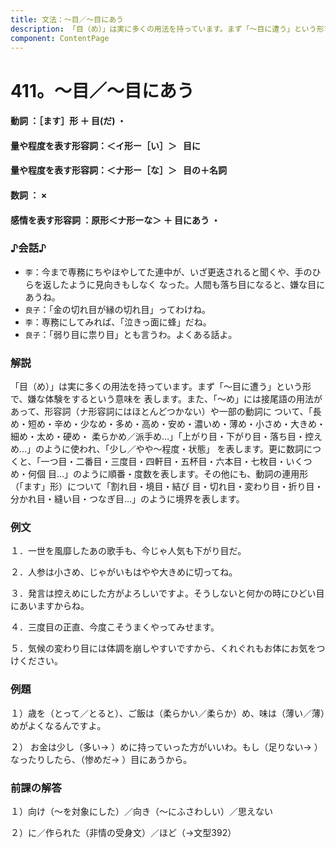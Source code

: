 ```yaml
---
title: 文法：～目／～目にあう
description: 「目（め）」は実に多くの用法を持っています。まず「～目に遭う」という形で、嫌な体験をするという意味を 表します。また、「～め」には接尾語の用法があって、形容詞（ナ形容詞にはほとんどつかない）や一部の動詞に ついて、「長め・短め・辛め・少なめ・多め・高め・安め・濃いめ・薄め・小さめ・大きめ・細め・太め・硬め・ 柔らかめ／派手め…」「上がり目・下がり目・落ち目・控えめ…」のように使われ、「少し／やや～程度・状態」 を表します。更に数詞につくと、「一つ目・二番目・三度目・四軒目・五杯目・六本目・七枚目・いくつめ・何個 目…」のように順番・度数を表します。その他にも、動詞の連用形（「ます」形）について「割れ目・境目・結び 目・切れ目・変わり目・折り目・分かれ目・縫い目・つなぎ目…」のように境界を表します。
component: ContentPage
---
```



# 411。～目／～目にあう
#### 動詞 ：［ます］形 ＋ 目(だ) ・
#### 量や程度を表す形容詞：＜イ形ー［い］＞   目に
#### 量や程度を表す形容詞：＜ナ形ー［な］＞   目の＋名詞
#### 数詞 ： ×    
#### 感情を表す形容詞 ：原形＜ナ形ーな＞ ＋ 目にあう ・
### ♪会話♪
- `李`：今まで専務にちやほやしてた連中が、いざ更迭されると聞くや、手のひらを返したように見向きもしなく なった。人間も落ち目になると、嫌な目にあうね。
- `良子`：「金の切れ目が縁の切れ目」ってわけね。
- `李`：専務にしてみれば、「泣きっ面に蜂」だね。
- `良子`：「弱り目に祟り目」とも言うわ。よくある話よ。
### 解説
「目（め）」は実に多くの用法を持っています。まず「～目に遭う」という形で、嫌な体験をするという意味を 表します。また、「～め」には接尾語の用法があって、形容詞（ナ形容詞にはほとんどつかない）や一部の動詞に ついて、「長め・短め・辛め・少なめ・多め・高め・安め・濃いめ・薄め・小さめ・大きめ・細め・太め・硬め・ 柔らかめ／派手め…」「上がり目・下がり目・落ち目・控えめ…」のように使われ、「少し／やや～程度・状態」 を表します。更に数詞につくと、「一つ目・二番目・三度目・四軒目・五杯目・六本目・七枚目・いくつめ・何個 目…」のように順番・度数を表します。その他にも、動詞の連用形（「ます」形）について「割れ目・境目・結び 目・切れ目・変わり目・折り目・分かれ目・縫い目・つなぎ目…」のように境界を表します。
### 例文
１．一世を風靡したあの歌手も、今じゃ人気も下がり目だ。

２．人参は小さめ、じゃがいもはやや大きめに切ってね。

３．発言は控えめにした方がよろしいですよ。そうしないと何かの時にひどい目にあいますからね。

４．三度目の正直、今度こそうまくやってみせます。

５．気候の変わり目には体調を崩しやすいですから、くれぐれもお体にお気をつけください。
### 例題
１）歳を（とって／とると）、ご飯は（柔らかい／柔らか）め、味は（薄い／薄）めがよくなるんですよ。

２） お金は少し（多い→ ）めに持っていった方がいいわ。もし（足りない→ ）なったりしたら、（惨めだ→ ）目にあうから。  
### 前課の解答
１）向け（～を対象にした）／向き（～にふさわしい）／思えない

２）に／作られた（非情の受身文）／ほど（→文型392）

